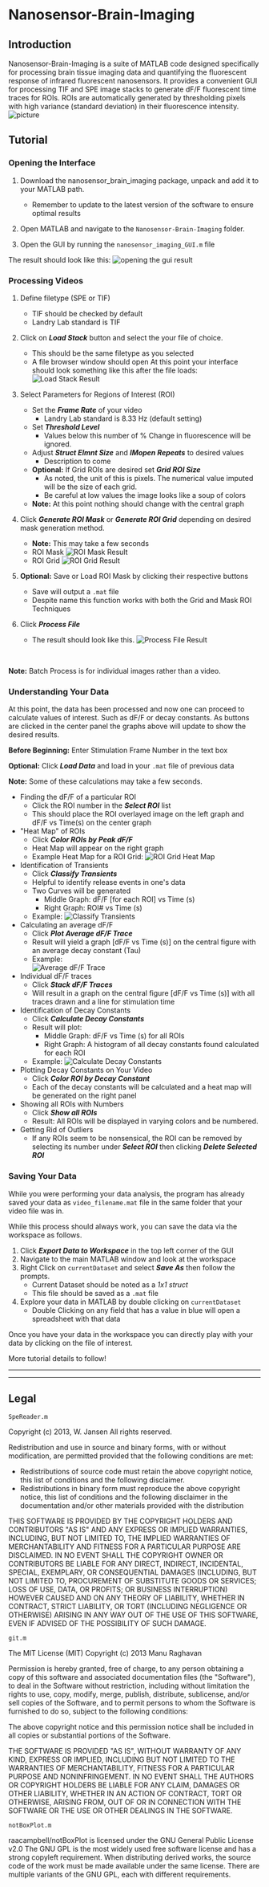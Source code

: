 # Nanosensor-Brain-Imaging

## Introduction

Nanosensor-Brain-Imaging is a suite of MATLAB code designed specifically for processing brain tissue imaging data and quantifying the fluorescent response of infrared fluorescent nanosensors. It provides a convenient GUI for processing TIF and SPE image stacks to generate dF/F fluorescent time traces for ROIs. ROIs are automatically generated by thresholding pixels with high variance (standard deviation) in their fluorescence intensity. 
![picture](readme_images/screenshot_gui.png)

## Tutorial

### Opening the Interface
1.  Download the nanosensor_brain_imaging package, unpack and add it to your MATLAB path.
    * Remember to update to the latest version of the software to ensure optimal results

2. Open MATLAB and navigate to the `Nanosensor-Brain-Imaging` folder.

3. Open the GUI by running the `nanosensor_imaging_GUI.m` file


The result should look like this: ![opening the gui result](readme_images/opening_the_GUI_result.png)  <br>

### Processing Videos

1. Define filetype (SPE or TIF)
    * TIF should be checked by default
    * Landry Lab standard is TIF
    
2. Click on ***Load Stack*** button and select the your file of choice.
    * This should be the same filetype as you selected
    * A file browser window should open
    At this point your interface should look something like this after the file loads: ![Load Stack Result](readme_images/load_stack_result.png)

3. Select Parameters for Regions of Interest (ROI)
    * Set the ***Frame Rate*** of your video 
        * Landry Lab standard is 8.33 Hz (default setting)
    * Set ***Threshold Level*** 
        * Values below this number of  % Change in fluorescence will be ignored.
    * Adjust ***Struct Elmnt Size*** and ***IMopen Repeats*** to desired values
        * Description to come 
    *  **Optional:** If Grid ROIs are desired set ***Grid ROI Size***
        * As noted, the unit of this is pixels. The numerical value imputed will be the size of each grid. 
        * Be careful at low values the image looks like a soup of colors 
    * **Note:** At this point nothing should change with the central graph
    
4. Click ***Generate ROI Mask*** or ***Generate ROI Grid*** depending on desired mask generation method.
    * **Note:** This may take a few seconds
    * ROI Mask ![ROI Mask Result](readme_images/ROI_mask_result.png)
    *  ROI Grid ![ROI Grid Result](readme_images/ROI_grid_result.png)
    
5. **Optional:**  Save or Load ROI Mask by clicking their respective buttons
    * Save will output a `.mat` file
    * Despite name this function works with both the Grid and Mask ROI Techniques    

6. Click ***Process File***
    * The result should look like this. ![Process File Result](readme_images/process_file_result.png)
   
<br>

**Note:** Batch Process is for individual images rather than a video. 

### Understanding Your Data
At this point, the data has been processed and now one can proceed to calculate values of interest. 
Such as dF/F or decay constants. As buttons are clicked in the center panel the graphs above will 
update to show the desired results. <Br>

**Before Beginning:** Enter Stimulation Frame Number in the text box

**Optional:** Click ***Load Data*** and load in your `.mat` file of previous data

**Note:** Some of these calculations may take a few seconds. 

* Finding the dF/F of a particular ROI
    * Click the ROI number in the ***Select ROI*** list
    * This should place the ROI overlayed image on the left graph and dF/F vs Time(s) on the center graph
* "Heat Map" of ROIs
    * Click ***Color ROIs by Peak dF/F***
    * Heat Map will appear on the right graph
    * Example Heat Map for a ROI Grid: ![ROI Grid Heat Map](readme_images/ROI_Grid_heatmap.png)
* Identification of Transients
    * Click ***Classify Transients*** 
    * Helpful to identify release events in one's data
    * Two Curves will be generated 
        * Middle Graph: dF/F [for each ROI] vs Time (s) 
        * Right Graph: ROI# vs Time (s)
    * Example: ![Classify Transients](readme_images/classify_transients.png)
* Calculating an average dF/F
    * Click ***Plot Average dF/F Trace*** 
    * Result will yield a graph [dF/F vs Time (s)] on the central figure with an average decay constant (Tau)
    * Example: <br> ![Average dF/F Trace](readme_images/avg_dff_trace.png)
* Individual dF/F traces
    * Click ***Stack dF/F Traces***
    * Will result in a graph on the central figure [dF/F vs Time (s)] with all traces drawn and a line for stimulation time
* Identification of Decay Constants
    * Click  ***Calculate Decay Constants***
    * Result will plot:
        * Middle Graph: dF/F vs Time (s) for all ROIs
        * Right Graph: A histogram of all decay constants found calculated for each ROI
    * Example: ![Calculate Decay Constants](readme_images/calculate_decay_constants.png)
* Plotting Decay Constants on Your Video
    * Click ***Color ROI by Decay Constant*** 
    * Each of the decay constants will be calculated and a heat map will be generated on the right panel
* Showing all ROIs with Numbers
    * Click ***Show all ROIs*** 
    * Result: All ROIs will be displayed in varying colors and be numbered.     
* Getting Rid of Outliers
    * If any ROIs seem to be nonsensical, the ROI can be removed by selecting its number under ***Select ROI*** then clicking ***Delete Selected ROI***
    
### Saving Your Data
While you were performing your data analysis, the program has already saved your data as `video_filename.mat` file in the same folder that your video file was in.


While this process should always work, you can save the data via the workspace as follows.
1. Click ***Export Data to Workspace*** in the top left corner of the GUI
2. Navigate to the main MATLAB window and look at the workspace
3. Right Click on `currentDataset` and select ***Save As*** then follow the prompts.
    * Current Dataset should be noted as a *1x1 struct*
    * This file should be saved as a `.mat` file
4. Explore your data in MATLAB by double clicking on `currentDataset`
    * Double Clicking on any field that has a value in blue will open a spreadsheet with that data

Once you have your data in the workspace you can directly play with your data by clicking on the file of interest.


More tutorial details to follow!

---


---
## Legal
`SpeReader.m`

Copyright (c) 2013, W. Jansen 
All rights reserved.

Redistribution and use in source and binary forms, with or without 
modification, are permitted provided that the following conditions are 
met:

* Redistributions of source code must retain the above copyright 
notice, this list of conditions and the following disclaimer. 
* Redistributions in binary form must reproduce the above copyright 
notice, this list of conditions and the following disclaimer in 
the documentation and/or other materials provided with the distribution

THIS SOFTWARE IS PROVIDED BY THE COPYRIGHT HOLDERS AND CONTRIBUTORS "AS IS" 
AND ANY EXPRESS OR IMPLIED WARRANTIES, INCLUDING, BUT NOT LIMITED TO, THE 
IMPLIED WARRANTIES OF MERCHANTABILITY AND FITNESS FOR A PARTICULAR PURPOSE 
ARE DISCLAIMED. IN NO EVENT SHALL THE COPYRIGHT OWNER OR CONTRIBUTORS BE 
LIABLE FOR ANY DIRECT, INDIRECT, INCIDENTAL, SPECIAL, EXEMPLARY, OR 
CONSEQUENTIAL DAMAGES (INCLUDING, BUT NOT LIMITED TO, PROCUREMENT OF 
SUBSTITUTE GOODS OR SERVICES; LOSS OF USE, DATA, OR PROFITS; OR BUSINESS 
INTERRUPTION) HOWEVER CAUSED AND ON ANY THEORY OF LIABILITY, WHETHER IN 
CONTRACT, STRICT LIABILITY, OR TORT (INCLUDING NEGLIGENCE OR OTHERWISE) 
ARISING IN ANY WAY OUT OF THE USE OF THIS SOFTWARE, EVEN IF ADVISED OF THE 
POSSIBILITY OF SUCH DAMAGE.

`git.m`

The MIT License (MIT)
Copyright (c) 2013 Manu Raghavan

Permission is hereby granted, free of charge, to any person obtaining a copy
of this software and associated documentation files (the "Software"), to deal
in the Software without restriction, including without limitation the rights
to use, copy, modify, merge, publish, distribute, sublicense, and/or sell
copies of the Software, and to permit persons to whom the Software is
furnished to do so, subject to the following conditions:

The above copyright notice and this permission notice shall be included in
all copies or substantial portions of the Software.

THE SOFTWARE IS PROVIDED "AS IS", WITHOUT WARRANTY OF ANY KIND, EXPRESS OR
IMPLIED, INCLUDING BUT NOT LIMITED TO THE WARRANTIES OF MERCHANTABILITY,
FITNESS FOR A PARTICULAR PURPOSE AND NONINFRINGEMENT. IN NO EVENT SHALL THE
AUTHORS OR COPYRIGHT HOLDERS BE LIABLE FOR ANY CLAIM, DAMAGES OR OTHER
LIABILITY, WHETHER IN AN ACTION OF CONTRACT, TORT OR OTHERWISE, ARISING FROM,
OUT OF OR IN CONNECTION WITH THE SOFTWARE OR THE USE OR OTHER DEALINGS IN
THE SOFTWARE.

`notBoxPlot.m`

raacampbell/notBoxPlot is licensed under the GNU General Public License v2.0
The GNU GPL is the most widely used free software license and has a strong copyleft requirement. When distributing derived works, the source code of the work must be made available under the same license. There are multiple variants of the GNU GPL, each with different requirements.

